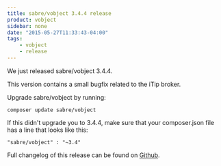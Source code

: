 ```yaml
---
title: sabre/vobject 3.4.4 release
product: vobject
sidebar: none
date: "2015-05-27T11:33:43-04:00"
tags:
    - vobject
    - release
---
```


We just released sabre/vobject 3.4.4.

This version contains a small bugfix related to the iTip broker.

Upgrade sabre/vobject by running:

    composer update sabre/vobject

If this didn't upgrade you to 3.4.4, make sure that your composer.json file
has a line that looks like this:

    "sabre/vobject" : "~3.4"

Full changelog of this release can be found on [Github][1].

[1]: https://github.com/sabre-io/vobject/blob/3.4.4/ChangeLog.md
